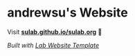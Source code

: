 
# andrewsu's Website

Visit **[sulab.github.io/sulab.org](https://sulab.github.io/sulab.org)** 🚀

_Built with [Lab Website Template](https://greene-lab.gitbook.io/lab-website-template-docs)_

